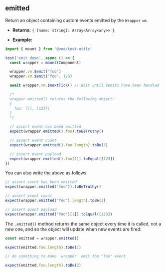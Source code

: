 ## emitted

Return an object containing custom events emitted by the `Wrapper` `vm`.

- **Returns:** `{ [name: string]: Array<Array<any>> }`

- **Example:**

```js
import { mount } from '@vue/test-utils'

test('emit demo', async () => {
  const wrapper = mount(Component)

  wrapper.vm.$emit('foo')
  wrapper.vm.$emit('foo', 123)

  await wrapper.vm.$nextTick() // Wait until $emits have been handled

  /*
  wrapper.emitted() returns the following object:
  {
    foo: [[], [123]]
  }
  */

  // assert event has been emitted
  expect(wrapper.emitted().foo).toBeTruthy()

  // assert event count
  expect(wrapper.emitted().foo.length).toBe(2)

  // assert event payload
  expect(wrapper.emitted().foo[1]).toEqual([123])
})
```

You can also write the above as follows:

```js
// assert event has been emitted
expect(wrapper.emitted('foo')).toBeTruthy()

// assert event count
expect(wrapper.emitted('foo').length).toBe(2)

// assert event payload
expect(wrapper.emitted('foo')[1]).toEqual([123])
```

The `.emitted()` method returns the same object every time it is called, not a new one, and so the object will update when new events are fired:

```js
const emitted = wrapper.emitted()

expect(emitted.foo.length).toBe(1)

// do something to make `wrapper` emit the "foo" event

expect(emitted.foo.length).toBe(2)
```
